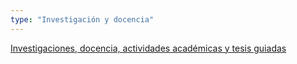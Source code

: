 ```yaml
---
type: "Investigación y docencia"
---
```


[Investigaciones, docencia, actividades académicas y tesis guiadas](proyectos/)
<i class="fa fa-line-chart fa-3x"></i>

